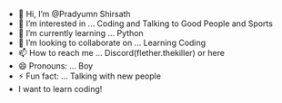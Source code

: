 - 👋 Hi, I’m @Pradyumn Shirsath
- 👀 I’m interested in ... Coding and Talking to Good People and Sports
- 🌱 I’m currently learning ... Python
- 💞️ I’m looking to collaborate on ... Learning Coding
- 📫 How to reach me ... Discord(flether.thekiller) or here
- 😄 Pronouns: ... Boy
- ⚡ Fun fact: ... Talking with new people
- I want to learn coding!

<!---
Flether01/Flether01 is a ✨ special ✨ repository because its `README.md` (this file) appears on your GitHub profile.
You can click the Preview link to take a look at your changes.
--->
